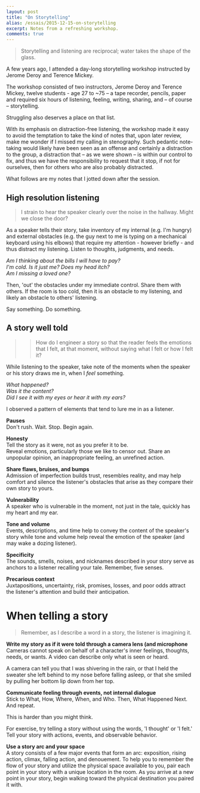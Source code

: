 ```yaml
---
layout: post
title: "On Storytelling"
alias: /essais/2015-12-15-on-storytelling
excerpt: Notes from a refreshing workshop.  
comments: true
---
```


> Storytelling and listening are reciprocal; water takes the shape of the glass.

A few years ago, I attended a day-long storytelling workshop instructed by Jerome Deroy and Terence Mickey.

The workshop consisted of two instructors, Jerome Deroy and Terence Mickey, twelve students - age 27 to ~75 – a tape recorder, pencils, paper and required six hours of listening, feeling, writing, sharing, and – of course – storytelling. 

Struggling also deserves a place on that list.  

With its emphasis on distraction-free listening, the workshop made it easy to avoid the temptation to take the kind of notes that, upon later review, make me wonder if I missed my calling in stenography. Such pedantic note-taking would likely have been seen as an offense and certainly a distraction to the group, a distraction that – as we were shown – is within our control to fix, and thus we have the responsibility to request that it stop, if not for ourselves, then for others who are also probably distracted.

What follows are my notes that I jotted down after the session.

## High resolution listening
> I strain to hear the speaker clearly over the noise in the hallway. Might we close the door?

As a speaker tells their story, take inventory of my internal (e.g. I'm hungry) and external obstacles (e.g. the guy next to me is typing on a mechanical keyboard using his elbows) that require my attention - however briefly - and thus distract my listening. Listen to thoughts, judgments, and needs. 

_Am I thinking about the bills I will have to pay?_  
_I'm cold. Is it just me?_ 
_Does my head itch?_  
_Am I missing a loved one?_ 

Then, 'out' the obstacles under my immediate control. Share them with others. If the room is too cold, then it is an obstacle to my listening, and likely an obstacle to others' listening. 

Say something. Do something.

## A story well told
> > How do I engineer a story so that the reader feels the emotions that I felt, at that moment, without saying what I felt or how I felt it?  

While listening to the speaker, take note of the moments when the speaker or his story draws me in, when I _feel_ something. 

_What happened?  
Was it the content?  
Did I see it with my eyes or hear it with my ears?_

I observed a pattern of elements that tend to lure me in as a listener. 

**Pauses**  
Don't rush. Wait. Stop. Begin again.  

**Honesty**  
Tell the story as it were, not as you prefer it to be.  
Reveal emotions, particularly those we like to censor out. Share an unpopular opinion, an inappropriate feeling, an unrefined action. 

**Share flaws, bruises, and bumps**  
Admission of imperfection builds trust, resembles reality, and may help comfort and silence the listener's obstacles that arise as they compare their own story to yours.  

**Vulnerability**  
A speaker who is vulnerable in the moment, not just in the tale, quickly has my heart and my ear.  

**Tone and volume**  
Events, descriptions, and time help to convey the content of the speaker's story while tone and volume help reveal the emotion of the speaker (and may wake a dozing listener).  

**Specificity**  
The sounds, smells, noises, and nicknames described in your story serve as anchors to a listener recalling your tale.  Remember, five senses.

**Precarious context**  
Juxtapositions, uncertainty, risk, promises, losses, and poor odds attract the listener's attention and build their anticipation.  

# When telling a story  
> Remember, as I describe a word in a story, the listener is imagining it. 

**Write my story as if it were told through a camera lens (and microphone**  
Cameras cannot speak on behalf of a character's inner feelings, thoughts, needs, or wants. A video can describe only what is seen or heard. 

A camera can tell you that I was shivering in the rain, or that I held the sweater she left behind to my nose before falling asleep, or that she smiled by pulling her bottom lip down from her top.  

**Communicate feeling through events, not internal dialogue**  
Stick to What, How, Where, When, and Who. Then, What Happened Next. And repeat.  

This is harder than you might think. 

For exercise, try telling a story without using the words, 'I thought' or 'I felt.' Tell your story with actions, events, and observable behavior.

**Use a story arc and your space**   
A story consists of a few major events that form an arc: exposition, rising action, climax, falling action, and denouement. To help you to remember the flow of your story and utilize the physical space available to you, pair each point in your story with a unique location in the room. As you arrive at a new point in your story, begin walking toward the physical destination you paired it with.